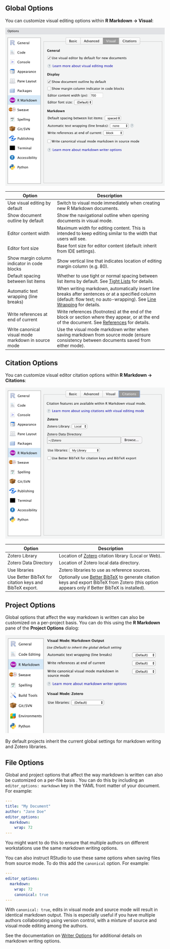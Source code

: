 <!-- -*- mode: gfm -*- -->

## Global Options

You can customize visual editing options within **R Markdown -\> Visual**:

<img src="images/visual-editing-options.png" class="illustration" width="585"/>

| Option                                              | Description                                                                                                                                                                                          |
|-----------------------------------------------------|------------------------------------------------------------------------------------------------------------------------------------------------------------------------------------------------------|
| Use visual editing by default                       | Switch to visual mode immediately when creating new R Markdown documents.                                                                                                                            |
| Show document outline by default                    | Show the navigational outline when opening documents in visual mode.                                                                                                                                 |
| Editor content width                                | Maximum width for editing content. This is intended to keep editing similar to the width that users will see.                                                                                        |
| Editor font size                                    | Base font size for editor content (default: inherit from IDE settings).                                                                                                                              |
| Show margin column indicator in code blocks         | Show vertical line that indicates location of editing margin column (e.g. 80).                                                                                                                       |
| Default spacing between list items                  | Whether to use tight or normal spacing between list items by default. See [Tight Lists](content?id=tight-lists) for details.                                                                         |
| Automatic text wrapping (line breaks)               | When writing markdown, automatically insert line breaks after sentences or at a specified column (default: flow text; no auto-wrapping). See [Line Wrapping](markdown?id=line-wrapping) for details. |
| Write references at end of current                  | Write references (footnotes) at the end of the block or section where they appear, or at the end of the document. See [References](markdown?id=references) for details.                              |
| Write canonical visual mode markdown in source mode | Use the visual mode markdown writer when saving markdown from source mode (ensure consistency between documents saved from either mode).                                                             |

## Citation Options

You can customize visual editor citation options within **R Markdown -\> Citations**:

<img src="images/visual-editing-options-citations.png" class="illustration" width="585"/>

| Option                                                 | Description                                                                                                                                                                                 |
|--------------------------------------------------------|---------------------------------------------------------------------------------------------------------------------------------------------------------------------------------------------|
| Zotero Library                                         | Location of [Zotero](citations#citations-from-zotero) citation library (Local or Web).                                                                                                      |
| Zotero Data Directory                                  | Location of Zotero local data directory.                                                                                                                                                    |
| Use libraries                                          | Zotero libraries to use as reference sources.                                                                                                                                               |
| Use Better BibTeX for citation keys and BibTeX export. | Optionally use [Better BibTeX](https://retorque.re/zotero-better-bibtex/) to generate citation keys and export BibTeX from Zotero (this option appears only if Better BibTeX is installed). |

## Project Options

Global options that affect the way markdown is written can also be customized on a per-project basis. You can do this using the **R Markdown** pane of the **Project Options** dialog:

<img src="images/visual-editing-project-options.png" class="illustration" width="541"/>

By default projects inherit the current global settings for markdown writing and Zotero libraries.

## File Options

Global and project options that affect the way markdown is written can also be customized on a per-file basis . You can do this by including an `editor_options: markdown` key in the YAML front matter of your document. For example:

``` yaml
---
title: "My Document"
author: "Jane Doe"
editor_options:
  markdown:
    wrap: 72
---
```

You might want to do this to ensure that multiple authors on different workstations use the same markdown writing options.

You can also instruct RStudio to use these same options when saving files from source mode. To do this add the `canonical` option. For example:

``` yaml
---
editor_options:
  markdown:
    wrap: 72
    canonical: true
---
```

With `canonical: true`, edits in visual mode and source mode will result in identical markdown output. This is especially useful if you have multiple authors collaborating using version control, with a mixture of source and visual mode editing among the authors.

See the documentation on [Writer Options](markdown#writer-options) for additional details on markdown writing options.
